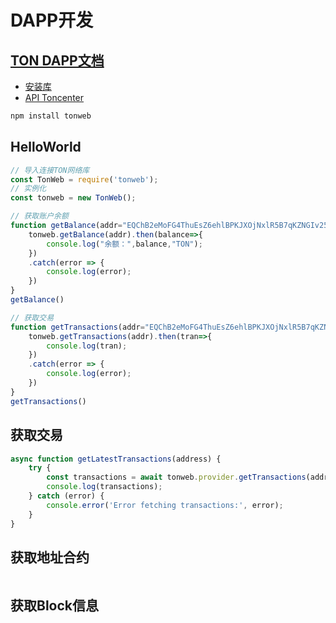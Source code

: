 # DAPP开发

## [TON DAPP文档](https://docs.ton.org/mandarin/develop/dapps/)

<DocsAD/>

* [安装库](https://docs.ton.org/mandarin/develop/dapps/apis/sdk)
* [API Toncenter](https://toncenter.com/)

```sh
npm install tonweb
```

## HelloWorld

```js
// 导入连接TON网络库
const TonWeb = require('tonweb');
// 实例化
const tonweb = new TonWeb();

// 获取账户余额
function getBalance(addr="EQChB2eMoFG4ThuEsZ6ehlBPKJXOjNxlR5B7qKZNGIv256Da"){
    tonweb.getBalance(addr).then(balance=>{
        console.log("余额：",balance,"TON");
    })
    .catch(error => {
        console.log(error);
    })
}
getBalance()

// 获取交易
function getTransactions(addr="EQChB2eMoFG4ThuEsZ6ehlBPKJXOjNxlR5B7qKZNGIv256Da"){
    tonweb.getTransactions(addr).then(tran=>{
        console.log(tran);
    })
    .catch(error => {
        console.log(error);
    })
}
getTransactions()
```

## 获取交易

```js
async function getLatestTransactions(address) {
    try {
        const transactions = await tonweb.provider.getTransactions(address, 1); // 获取最近的1笔交易
        console.log(transactions);
    } catch (error) {
        console.error('Error fetching transactions:', error);
    }
}
```

## 获取地址合约

```js


```

## 获取Block信息

```js


```